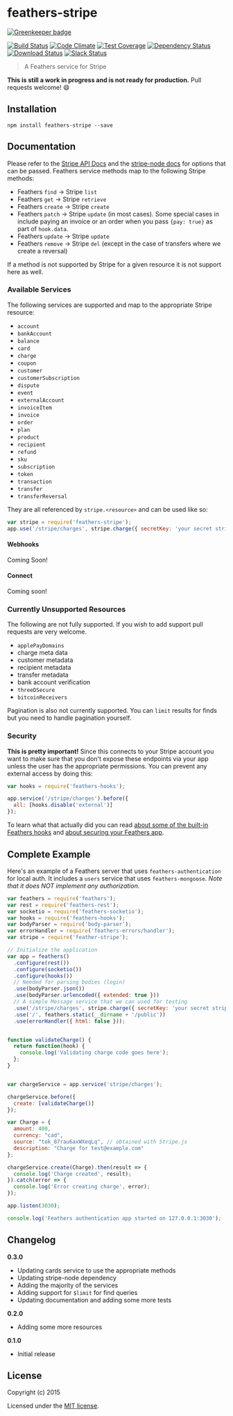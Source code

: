 # feathers-stripe

[![Greenkeeper badge](https://badges.greenkeeper.io/feathersjs/feathers-stripe.svg)](https://greenkeeper.io/)

[![Build Status](https://travis-ci.org/feathersjs/feathers-stripe.png?branch=master)](https://travis-ci.org/feathersjs/feathers-stripe)
[![Code Climate](https://codeclimate.com/github/feathersjs/feathers-stripe.png)](https://codeclimate.com/github/feathersjs/feathers-stripe)
[![Test Coverage](https://codeclimate.com/github/feathersjs/feathers-stripe/badges/coverage.svg)](https://codeclimate.com/github/feathersjs/feathers-stripe/coverage)
[![Dependency Status](https://img.shields.io/david/feathersjs/feathers-stripe.svg?style=flat-square)](https://david-dm.org/feathersjs/feathers-stripe)
[![Download Status](https://img.shields.io/npm/dm/feathers-stripe.svg?style=flat-square)](https://www.npmjs.com/package/feathers-stripe)
[![Slack Status](http://slack.feathersjs.com/badge.svg)](http://slack.feathersjs.com)

> A Feathers service for Stripe

**This is still a work in progress and is not ready for production.** Pull requests welcome! :smile:

## Installation

```
npm install feathers-stripe --save
```

## Documentation

Please refer to the [Stripe API Docs](https://stripe.com/docs/api/node) and the [stripe-node docs](https://github.com/stripe/stripe-node) for options that can be passed. Feathers service methods map to the following Stripe methods:

- Feathers `find` -> Stripe `list`
- Feathers `get` -> Stripe `retrieve`
- Feathers `create` -> Stripe `create`
- Feathers `patch` -> Stripe `update` (in most cases). Some special cases in include paying an invoice or an order when you pass `{pay: true}` as part of `hook.data`.
- Feathers `update` -> Stripe `update`
- Feathers `remove` -> Stripe `del` (except in the case of transfers where we create a reversal)

If a method is not supported by Stripe for a given resource it is not support here as well.

### Available Services

The following services are supported and map to the appropriate Stripe resource:

- `account`
- `bankAccount`
- `balance`
- `card`
- `charge`
- `coupon`
- `customer`
- `customerSubscription`
- `dispute`
- `event`
- `externalAccount`
- `invoiceItem`
- `invoice`
- `order`
- `plan`
- `product`
- `recipient`
- `refund`
- `sku`
- `subscription`
- `token`
- `transaction`
- `transfer`
- `transferReversal`

They are all referenced by `stripe.<resource>` and can be used like so:

```js
var stripe = require('feathers-stripe');
app.use('/stripe/charges', stripe.charge({ secretKey: 'your secret stripe key' }));
```

#### Webhooks

Coming Soon!

#### Connect

Coming soon!

### Currently Unsupported Resources

The following are not fully supported. If you wish to add support pull requests are very welcome.

- `applePayDomains`
- charge meta data
- customer metadata
- recipient metadata
- transfer metadata
- bank account verification
- `threeDSecure`
- `bitcoinReceivers`

Pagination is also not currently supported. You can `limit` results for finds but you need to handle pagination yourself.

### Security

**This is pretty important!** Since this connects to your Stripe account you want to make sure that you don't expose these endpoints via your app unless the user has the appropriate permissions. You can prevent any external access by doing this:

```js
var hooks = require('feathers-hooks');

app.service('/stripe/charges').before({
  all: [hooks.disable('external')]
});
```

To learn what that actually did you can read [about some of the built-in Feathers hooks](https://docs.feathersjs.com/hooks/bundled.html#disable) and [about securing your Feathers app](https://docs.feathersjs.com/SECURITY.html).

## Complete Example

Here's an example of a Feathers server that uses `feathers-authentication` for local auth.  It includes a `users` service that uses `feathers-mongoose`.  *Note that it does NOT implement any authorization.*

```js
var feathers = require('feathers');
var rest = require('feathers-rest');
var socketio = require('feathers-socketio');
var hooks = require('feathers-hooks');
var bodyParser = require('body-parser');
var errorHandler = require('feathers-errors/handler');
var stripe = require('feather-stripe');

// Initialize the application
var app = feathers()
  .configure(rest())
  .configure(socketio())
  .configure(hooks())
  // Needed for parsing bodies (login)
  .use(bodyParser.json())
  .use(bodyParser.urlencoded({ extended: true }))
  // A simple Message service that we can used for testing
  .use('/stripe/charges', stripe.charge({ secretKey: 'your secret stripe key' }))
  .use('/', feathers.static(__dirname + '/public'))
  .use(errorHandler({ html: false }));


function validateCharge() {
  return function(hook) {
    console.log('Validating charge code goes here');
  };
}


var chargeService = app.service('stripe/charges');

chargeService.before({
  create: [validateCharge()]
});

var Charge = {
  amount: 400,
  currency: "cad",
  source: "tok_87rau6axWXeqLq", // obtained with Stripe.js
  description: "Charge for test@example.com"
};

chargeService.create(Charge).then(result => {
  console.log('Charge created', result);
}).catch(error => {
  console.log('Error creating charge', error);
});

app.listen(3030);

console.log('Feathers authentication app started on 127.0.0.1:3030');
```


## Changelog

__0.3.0__

- Updating cards service to use the appropriate methods
- Updating stripe-node dependency
- Adding the majority of the services
- Adding support for `$limit` for find queries
- Updating documentation and adding some more tests

__0.2.0__

- Adding some more resources

__0.1.0__

- Initial release

## License

Copyright (c) 2015

Licensed under the [MIT license](LICENSE).
